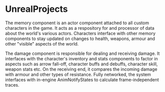 # UnrealProjects

The memory component is an actor component attached to all custom characters in the game. It acts as a respository for and processor of data about the world's various actors. Characters interface with other memory components to stay updated on changes to health, weapons, armour and other "visible" aspects of the world.

The damage component is responsible for dealing and receiving damage. It interfaces with the character's inventory and stats components to factor in aspects such as arrow fall-off, character buffs and debuffs, character skill, weapon stats etc. On the receiving end, it compares the incoming damage with armour and other types of resistance. Fully networked, the system interfaces with in-engine AnimNotifyStates to calculate frame-independent traces.


